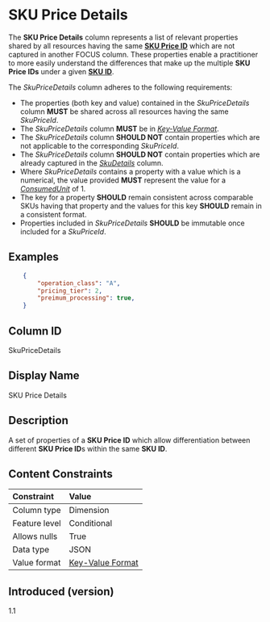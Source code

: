 # SKU Price Details

The **SKU Price Details** column represents a list of relevant properties shared by all resources having the same [**SKU Price ID**](#skupriceid) which are not captured in another FOCUS column. These properties enable a practitioner to more easily understand the differences that make up the multiple **SKU Price IDs** under a given [**SKU ID**](#skuid).


The _SkuPriceDetails_ column adheres to the following requirements:

* The properties (both key and value) contained in the _SkuPriceDetails_ column **MUST** be shared across all resources having the same _SkuPriceId_.
* The _SkuPriceDetails_ column **MUST** be in [_Key-Value Format_](#key-valueformat).
* The _SkuPriceDetails_ column **SHOULD NOT** contain properties which are not applicable to the corresponding _SkuPriceId_.
* The _SkuPriceDetails_ column **SHOULD NOT** contain properties which are already captured in the [_SkuDetails_](#skudetails) column.
* Where _SkuPriceDetails_ contains a property with a value which is a numerical, the value provided **MUST** represent the value for a [_ConsumedUnit_](#consumedunit) of 1.
* The key for a property **SHOULD** remain consistent across comparable SKUs having that property and the values for this key **SHOULD** remain in a consistent format.
* Properties included in _SkuPriceDetails_ **SHOULD** be immutable once included for a _SkuPriceId_.

## Examples

```json
    {
        "operation_class": "A",
        "pricing_tier": 2,
        "preimum_processing": true,
    }
```

## Column ID

SkuPriceDetails

## Display Name

SKU Price Details

## Description

A set of properties of a **SKU Price ID** which allow differentiation between different **SKU Price ID**s within the same **SKU ID**.

## Content Constraints

|    Constraint   |      Value       |
|:----------------|:-----------------|
| Column type     | Dimension        |
| Feature level   | Conditional      |
| Allows nulls    | True             |
| Data type       | JSON             |
| Value format    | [Key-Value Format](#key-valueformat) |

## Introduced (version)

1.1
